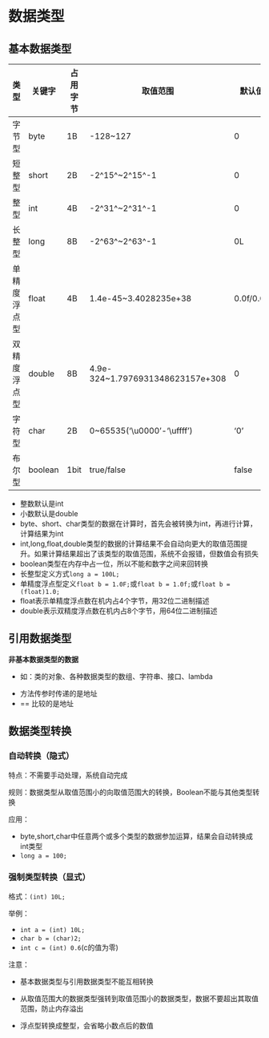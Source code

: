 # 数据类型

## 基本数据类型

| 类型         | 关键字  | 占用字节 | 取值范围                         | 默认值    |
| ------------ | ------- | -------- | -------------------------------- | --------- |
| 字节型       | byte    | 1B       | -128~127                         | 0         |
| 短整型       | short   | 2B       | -2^15^~2^15^-1                   | 0         |
| 整型         | int     | 4B       | -2^31^~2^31^-1                   | 0         |
| 长整型       | long    | 8B       | -2^63^~2^63^-1                   | 0L        |
| 单精度浮点型 | float   | 4B       | 1.4e-45~3.4028235e+38            | 0.0f/0.0F |
| 双精度浮点型 | double  | 8B       | 4.9e-324~1.7976931348623157e+308 | 0         |
| 字符型       | char    | 2B       | 0~65535(‘\u0000’-‘\uffff’)       | ‘0’       |
| 布尔型       | boolean | 1bit     | true/false                       | false     |

- 整数默认是int  
- 小数默认是double  
- byte、short、char类型的数据在计算时，首先会被转换为int，再进行计算，计算结果为int  
- int,long,float,double类型的数据的计算结果不会自动向更大的取值范围提升。如果计算结果超出了该类型的取值范围，系统不会报错，但数值会有损失  
- boolean类型在内存中占一位，所以不能和数字之间来回转换  
- 长整型定义方式`long a = 100L;`  
- 单精度浮点型定义`float b = 1.0F;`或`float b = 1.0f;`或`float b = (float)1.0;`  
- float表示单精度浮点数在机内占4个字节，用32位二进制描述  
- double表示双精度浮点数在机内占8个字节，用64位二进制描述  

## 引用数据类型

**非基本数据类型的数据**

* 如：类的对象、各种数据类型的数组、字符串、接口、lambda

- 方法传参时传递的是地址
- == 比较的是地址

## 数据类型转换

### 自动转换（隐式）

特点：不需要手动处理，系统自动完成

规则：数据类型从取值范围小的向取值范围大的转换，Boolean不能与其他类型转换

应用：

* byte,short,char中任意两个或多个类型的数据参加运算，结果会自动转换成int类型
* `long a = 100;`

### 强制类型转换（显式）

格式：`(int) 10L;`

举例：

* `int a = (int) 10L;`
* `char b = (char)2;`
* `int c = (int) 0.6`(c的值为零)

注意：

* 基本数据类型与引用数据类型不能互相转换

* 从取值范围大的数据类型强转到取值范围小的数据类型，数据不要超出其取值范围，防止内存溢出
* 浮点型转换成整型，会省略小数点后的数值

